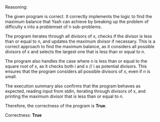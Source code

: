 Reasoning:

The given program is correct. It correctly implements the logic to find the maximum balance that Yash can achieve by breaking up the problem of difficulty x into a problemset of n sub-problems.

The program iterates through all divisors of x, checks if the divisor is less than or equal to n, and updates the maximum divisor if necessary. This is a correct approach to find the maximum balance, as it considers all possible divisors of x and selects the largest one that is less than or equal to n.

The program also handles the case where n is less than or equal to the square root of x, as it checks both i and x // i as potential divisors. This ensures that the program considers all possible divisors of x, even if n is small.

The execution summary also confirms that the program behaves as expected, reading input from stdin, iterating through divisors of x, and printing the maximum divisor that is less than or equal to n.

Therefore, the correctness of the program is **True**.

Correctness: **True**